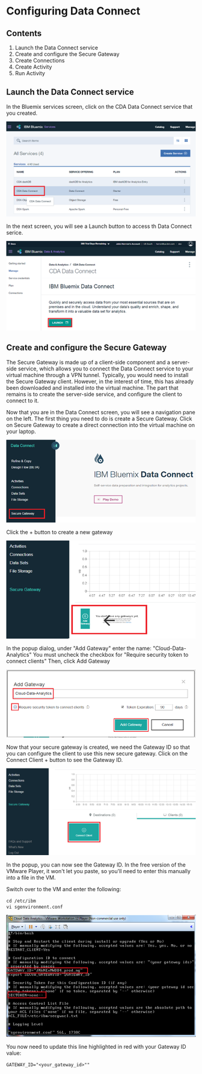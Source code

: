 # Configuring Data Connect

## Contents
1. Launch the Data Connect service
1. Create and configure  the Secure Gateway
1. Create Connections
1. Create Activity
1. Run Activity

## Launch the Data Connect service
In the Bluemix services screen, click on the CDA Data Connect service that you created.

![Services Screen](/media/dataconnect/dc0.png)


In the next screen, you will see a Launch button to access th Data Connect serice.

![Launch Data Connect](/media/dataconnect/dc1.png)

## Create and configure the Secure Gateway
The Secure Gateway is made up of a client-side component and a server-side service, which allows you to connect the Data Connect service to your virtual machine through a VPN tunnel. Typically, you would need to install the Secure Gateway client.  However, in the interest of time, this has already been downloaded and installed into the virtual machine.  The part that remains is to create the server-side service, and configure the client to connect to it.

Now that you are in the Data Connect screen, you will see a navigation pane on the left.  The first thing you need to do is create a Secure Gateway.  Click on Secure Gateway to create a direct connection into the virtual machine on your laptop.

![](/media/dataconnect/dc2.png)

Click the + button to create a new gateway

![](/media/dataconnect/dc4.png)

In the popup dialog, under "Add Gateway" enter the name: "Cloud-Data-Analytics"
You must uncheck the checkbox for "Require security token to connect clients"
Then, click Add Gateway

![](/media/dataconnect/dc5a.png)

Now that your secure gateway is created, we need the Gateway ID so that you can configure the client to use this new secure gateway.  Click on the Connect Client + button to see the Gateway ID.

![](/media/dataconnect/dc6.png)

In the popup, you can now see the Gateway ID.  In the free version of the VMware Player, it won't let you paste, so you'll need to enter this manually into a file in the VM.

Switch over to the VM and enter the following:
```
cd /etc/ibm
vi sgenvironment.conf
```

![](/media/dataconnect/dc8.png)

You now need to update this line highlighted in red with your Gateway ID value:
```
GATEWAY_ID="<your_gateway_id>""
```

